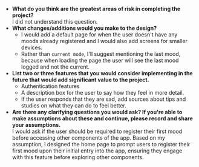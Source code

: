 - **What do you think are the greatest areas of risk in completing the project?**  
I did not understand this question.
- **What changes/additions would you make to the design?**
  - I would add a default page for when the user doesn't have any moods already registered and I would also add screens for smaller devices.
  - Rather than `current mode`, I'll suggest mentioning the last mood, because when loading the page the user will see the last mood logged and not the current. 
- **List two or three features that you would consider implementing in the future that would add significant value to the project.**
  - Authentication features
  - A description box for the user to say how they feel in more detail.
  - If the user responds that they are sad, add sources about tips and studies on what they can do to feel better.
- **Are there any clarifying questions you would ask? If you're able to make assumptions about these and continue, please record and share your assumptions.**  
I would ask if the user should be required to register their first mood before accessing other components of the app. Based on my assumption, I designed the home page to prompt users to register their first mood upon their initial entry into the app, ensuring they engage with this feature before exploring other components.
